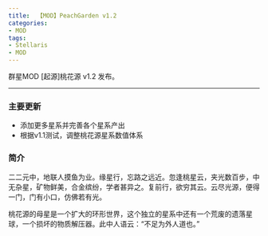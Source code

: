 ```yaml
---
title:  【MOD】PeachGarden v1.2
categories:
- MOD
tags:
- Stellaris
- MOD
---
```


群星MOD [起源]桃花源 v1.2 发布。

---
### 主要更新
- 添加更多星系并完善各个星系产出
- 根据v1.1测试，调整桃花源星系数值体系

### 简介
二二元中，地联人摸鱼为业。缘星行，忘路之远近。忽逢桃星云，夹光数百步，中无杂星，矿物鲜美，合金缤纷，学者甚异之。复前行，欲穷其云。云尽光源，便得一门，门有小口，仿佛若有光。

桃花源的母星是一个扩大的环形世界，这个独立的星系中还有一个荒废的遗落星球，一个损坏的物质解压器。此中人语云：“不足为外人道也。”

